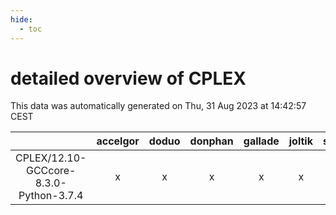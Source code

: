 ```yaml
---
hide:
  - toc
---
```


detailed overview of CPLEX
==========================


This data was automatically generated on Thu, 31 Aug 2023 at 14:42:57 CEST  

| |accelgor|doduo|donphan|gallade|joltik|skitty|swalot|victini|
| :---: | :---: | :---: | :---: | :---: | :---: | :---: | :---: | :---: |
|CPLEX/12.10-GCCcore-8.3.0-Python-3.7.4|x|x|x|x|x|x|x|x|
